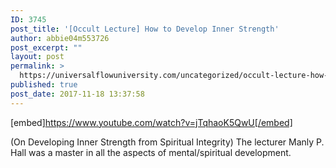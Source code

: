 ```yaml
---
ID: 3745
post_title: '[Occult Lecture] How to Develop Inner Strength'
author: abbie04m553726
post_excerpt: ""
layout: post
permalink: >
  https://universalflowuniversity.com/uncategorized/occult-lecture-how-to-develop-inner-strength/
published: true
post_date: 2017-11-18 13:37:58
---
```

[embed]https://www.youtube.com/watch?v=jTqhaoK5QwU[/embed]<br>
<p>(On Developing Inner Strength from Spiritual Integrity) The lecturer Manly P. Hall was a master in all the aspects of mental/spiritual development.</p>